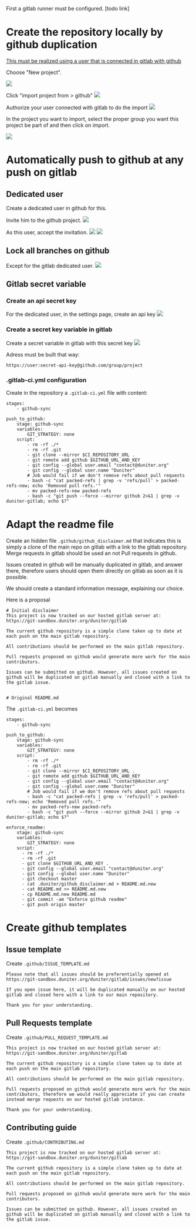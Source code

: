 First a gitlab runner must be configured. [todo link]

# Create the repository locally by github duplication
[This must be realized using a user that is connected in gitlab with github](./ConnectToGitlab.md)

Choose "New project".

![](images/SynchronizeToGithub-12ac0dcb.png)

Click "import project from > github"
![](images/SynchronizeToGithub-55a31b4d.png)

Authorize your user connected with gitlab to do the import
![](images/SynchronizeToGithub-b4aeee68.png)

In the project you want to import, select the proper group you want this project be part of and then click on import.

![](images/SynchronizeToGithub-c3ab82bd.png)

# Automatically push to github at any push on gitlab
## Dedicated user
Create a dedicated user in github for this.

Invite him to the github project.
![](images/SynchronizeToGithub-6893754c.png)

As this user, accept the invitation.
![](images/SynchronizeToGithub-13b53256.png)
![](images/SynchronizeToGithub-d63304c7.png)


## Lock all branches on github
Except for the gitlab dedicated user.
![](images/SynchronizeToGithub-1bf81363.png)

## Gitlab secret variable
### Create an api secret key
For the dedicated user, in the settings page, create an api key
![](images/SynchronizeToGithub-384b5820.png)

### Create a secret key variable in gitlab
Create a secret variable in gitlab with this secret key
![](images/SynchronizeToGithub-d0d05b8a.png)

Adress must be built that way:
```
https://user:secret-api-key@github.com/group/project
```

### .gitlab-ci.yml configuration
Create in the repository a `.gitlab-ci.yml` file with content:

```
stages:
    - github-sync

push_to_github:
    stage: github-sync
    variables:
        GIT_STRATEGY: none
    script:
        - rm -rf ./*
        - rm -rf .git
        - git clone --mirror $CI_REPOSITORY_URL .
        - git remote add github $GITHUB_URL_AND_KEY
        - git config --global user.email "contact@duniter.org"
        - git config --global user.name "Duniter"
        # Job would fail if we don't remove refs about pull requests
        - bash -c "cat packed-refs | grep -v 'refs/pull' > packed-refs-new; echo 'Removed pull refs.'"
        - mv packed-refs-new packed-refs
        - bash -c "git push --force --mirror github 2>&1 | grep -v duniter-gitlab; echo $?"
```

# Adapt the readme file
Create an hidden file `.github/github_disclaimer.md` that indicates this is simply a clone of the main repo on gitlab with a link to the gitlab repository. Merge requests in gitlab should be used an not Pull requests in github.

Issues created in github will be manually duplicated in gitlab, and answer there, therefore users should open them directly on gitlab as soon as it is possible.

We should create a standard information message, explaining our choice.

Here is a proposal
```
# Initial disclaimer
This project is now tracked on our hosted gitlab server at:
https://git-sandbox.duniter.org/duniter/gitlab

The current github repository is a simple clone taken up to date at each push on the main gitlab repository.

All contributions should be performed on the main gitlab repository.

Pull requests proposed on github would generate more work for the main contributors.

Issues can be submitted on github. However, all issues created on github will be duplicated on gitlab manually and closed with a link to the gitlab issue.


# Original README.md
```

The `.gitlab-ci.yml` becomes
```
stages:
    - github-sync

push_to_github:
    stage: github-sync
    variables:
        GIT_STRATEGY: none
    script:
        - rm -rf ./*
        - rm -rf .git
        - git clone --mirror $CI_REPOSITORY_URL .
        - git remote add github $GITHUB_URL_AND_KEY
        - git config --global user.email "contact@duniter.org"
        - git config --global user.name "Duniter"
        # Job would fail if we don't remove refs about pull requests
        - bash -c "cat packed-refs | grep -v 'refs/pull' > packed-refs-new; echo 'Removed pull refs.'"
        - mv packed-refs-new packed-refs
        - bash -c "git push --force --mirror github 2>&1 | grep -v duniter-gitlab; echo $?"

enforce_readme:
    stage: github-sync
    variables:
        GIT_STRATEGY: none
    script:
      - rm -rf ./*
      - rm -rf .git
      - git clone $GITHUB_URL_AND_KEY .
      - git config --global user.email "contact@duniter.org"
      - git config --global user.name "Duniter"
      - git checkout master
      - cat .duniter/github_disclaimer.md > README.md.new
      - cat README.md >> README.md.new
      - cp README.md.new README.md
      - git commit -am "Enforce github readme"
      - git push origin master
```

# Create github templates
## Issue template
Create `.github/ISSUE_TEMPLATE.md`

```
Please note that all issues should be preferentially opened at
https://git-sandbox.duniter.org/duniter/gitlab/issues/new?issue

If you open issue here, it will be duplicated manually on our hosted gitlab and closed here with a link to our main repository.

Thank you for your understanding.
```

## Pull Requests template
Create `.github/PULL_REQUEST_TEMPLATE.md`

```
This project is now tracked on our hosted gitlab server at:
https://git-sandbox.duniter.org/duniter/gitlab

The current github repository is a simple clone taken up to date at each push on the main gitlab repository.

All contributions should be performed on the main gitlab repository.

Pull requests proposed on github would generate more work for the main contributors, therefore we would really appreciate if you can create instead merge requests on our hosted gitlab instance.

Thank you for your understanding.
```

## Contributing guide
Create `.github/CONTRIBUTING.md`

```
This project is now tracked on our hosted gitlab server at:
https://git-sandbox.duniter.org/duniter/gitlab

The current github repository is a simple clone taken up to date at each push on the main gitlab repository.

All contributions should be performed on the main gitlab repository.

Pull requests proposed on github would generate more work for the main contributors.

Issues can be submitted on github. However, all issues created on github will be duplicated on gitlab manually and closed with a link to the gitlab issue.
```
